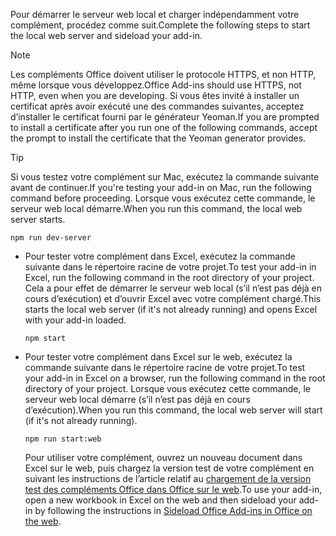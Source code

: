 
<span data-ttu-id="6d89c-101">Pour démarrer le serveur web local et charger indépendamment votre complément, procédez comme suit.</span><span class="sxs-lookup"><span data-stu-id="6d89c-101">Complete the following steps to start the local web server and sideload your add-in.</span></span>

> [!NOTE]
> <span data-ttu-id="6d89c-102">Les compléments Office doivent utiliser le protocole HTTPS, et non HTTP, même lorsque vous développez.</span><span class="sxs-lookup"><span data-stu-id="6d89c-102">Office Add-ins should use HTTPS, not HTTP, even when you are developing.</span></span> <span data-ttu-id="6d89c-103">Si vous êtes invité à installer un certificat après avoir exécuté une des commandes suivantes, acceptez d’installer le certificat fourni par le générateur Yeoman.</span><span class="sxs-lookup"><span data-stu-id="6d89c-103">If you are prompted to install a certificate after you run one of the following commands, accept the prompt to install the certificate that the Yeoman generator provides.</span></span>

> [!TIP]
> <span data-ttu-id="6d89c-104">Si vous testez votre complément sur Mac, exécutez la commande suivante avant de continuer.</span><span class="sxs-lookup"><span data-stu-id="6d89c-104">If you're testing your add-in on Mac, run the following command before proceeding.</span></span> <span data-ttu-id="6d89c-105">Lorsque vous exécutez cette commande, le serveur web local démarre.</span><span class="sxs-lookup"><span data-stu-id="6d89c-105">When you run this command, the local web server starts.</span></span>
>
> ```command&nbsp;line
> npm run dev-server
> ```

- <span data-ttu-id="6d89c-106">Pour tester votre complément dans Excel, exécutez la commande suivante dans le répertoire racine de votre projet.</span><span class="sxs-lookup"><span data-stu-id="6d89c-106">To test your add-in in Excel, run the following command in the root directory of your project.</span></span> <span data-ttu-id="6d89c-107">Cela a pour effet de démarrer le serveur web local (s’il n’est pas déjà en cours d’exécution) et d’ouvrir Excel avec votre complément chargé.</span><span class="sxs-lookup"><span data-stu-id="6d89c-107">This starts the local web server (if it's not already running) and opens Excel with your add-in loaded.</span></span>

    ```command&nbsp;line
    npm start
    ```

- <span data-ttu-id="6d89c-108">Pour tester votre complément dans Excel sur le web, exécutez la commande suivante dans le répertoire racine de votre projet.</span><span class="sxs-lookup"><span data-stu-id="6d89c-108">To test your add-in in Excel on a browser, run the following command in the root directory of your project.</span></span> <span data-ttu-id="6d89c-109">Lorsque vous exécutez cette commande, le serveur web local démarre (s’il n’est pas déjà en cours d’exécution).</span><span class="sxs-lookup"><span data-stu-id="6d89c-109">When you run this command, the local web server will start (if it's not already running).</span></span>

    ```command&nbsp;line
    npm run start:web
    ```

    <span data-ttu-id="6d89c-110">Pour utiliser votre complément, ouvrez un nouveau document dans Excel sur le web, puis chargez la version test de votre complément en suivant les instructions de l’article relatif au [chargement de la version test des compléments Office dans Office sur le web](../testing/sideload-office-add-ins-for-testing.md#sideload-an-office-add-in-in-office-on-the-web).</span><span class="sxs-lookup"><span data-stu-id="6d89c-110">To use your add-in, open a new workbook in Excel on the web and then sideload your add-in by following the instructions in [Sideload Office Add-ins in Office on the web](../testing/sideload-office-add-ins-for-testing.md#sideload-an-office-add-in-in-office-on-the-web).</span></span>


